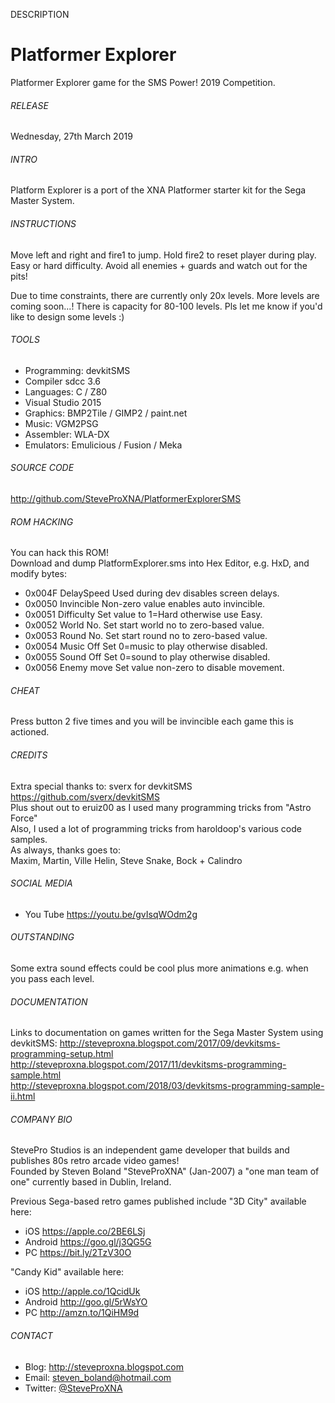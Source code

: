 DESCRIPTION
# Platformer Explorer
Platformer Explorer game for the SMS Power! 2019 Competition.

###### RELEASE
Wednesday, 27th March 2019

###### INTRO
Platform Explorer is a port of the XNA Platformer starter kit for the Sega Master System.

###### INSTRUCTIONS
Move left and right and fire1 to jump.  Hold fire2 to reset player during play.
Easy or hard difficulty.  Avoid all enemies + guards and watch out for the pits!

Due to time constraints, there are currently only 20x levels.  More levels are coming soon...!
There is capacity for 80-100 levels.  Pls let me know if you'd like to design some levels :)

###### TOOLS
- Programming:	devkitSMS
- Compiler		sdcc 3.6
- Languages:	C / Z80
- Visual Studio 2015
- Graphics:		BMP2Tile / GIMP2 / paint.net
- Music:		VGM2PSG
- Assembler:	WLA-DX
- Emulators:	Emulicious / Fusion / Meka

###### SOURCE CODE
http://github.com/SteveProXNA/PlatformerExplorerSMS

###### ROM HACKING
You can hack this ROM!  
Download and dump PlatformExplorer.sms into Hex Editor, e.g. HxD, and modify bytes:
- 0x004F	DelaySpeed	Used during dev disables screen delays.
- 0x0050	Invincible	Non-zero value enables auto invincible.
- 0x0051	Difficulty	Set value to 1=Hard otherwise use Easy.
- 0x0052	World No.	Set start world no to zero-based value.
- 0x0053	Round No.	Set start round no to zero-based value.
- 0x0054	Music Off	Set 0=music to play otherwise disabled.
- 0x0055	Sound Off	Set 0=sound to play otherwise disabled.
- 0x0056	Enemy move	Set value non-zero to disable movement.

###### CHEAT
Press button 2 five times and you will be invincible each game this is actioned.

###### CREDITS
Extra special thanks to: sverx for devkitSMS https://github.com/sverx/devkitSMS
<br />
Plus shout out to eruiz00 as I used many programming tricks from "Astro Force"
<br />
Also, I used a lot of programming tricks from haroldoop's various code samples.
<br />
As always, thanks goes to:
<br />
Maxim, Martin, Ville Helin, Steve Snake, Bock + Calindro

###### SOCIAL MEDIA
- You Tube https://youtu.be/gvIsqWOdm2g

###### OUTSTANDING
Some extra sound effects could be cool plus more animations e.g. when you pass each level.

###### DOCUMENTATION
Links to documentation on games written for the Sega Master System using devkitSMS:
http://steveproxna.blogspot.com/2017/09/devkitsms-programming-setup.html
<br />
http://steveproxna.blogspot.com/2017/11/devkitsms-programming-sample.html
<br />
http://steveproxna.blogspot.com/2018/03/devkitsms-programming-sample-ii.html
 
###### COMPANY BIO
StevePro Studios is an independent game developer that builds and publishes 80s retro arcade video games!
<br />
Founded by Steven Boland "SteveProXNA" (Jan-2007) a "one man team of one" currently based in Dublin, Ireland.

Previous Sega-based retro games published include
"3D City" available here:
- iOS		https://apple.co/2BE6LSj
- Android	https://goo.gl/j3QG5G
- PC		https://bit.ly/2TzV30O

"Candy Kid" available here:
- iOS		http://apple.co/1QcidUk
- Android	http://goo.gl/5rWsYO
- PC		http://amzn.to/1QiHM9d

###### CONTACT
- Blog:		http://steveproxna.blogspot.com
- Email:	steven_boland@hotmail.com
- Twitter:	[@SteveProXNA](http://twitter.com/SteveProXNA)
